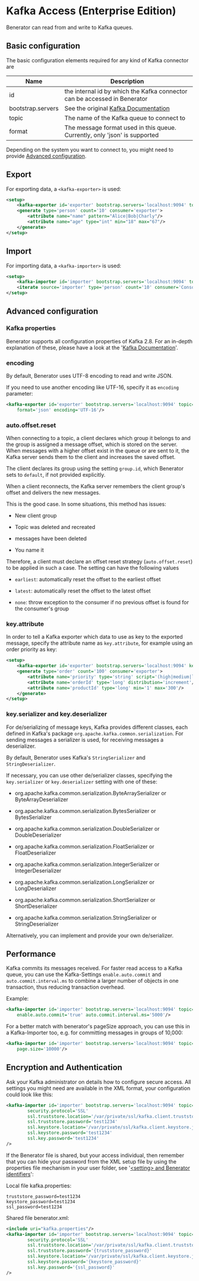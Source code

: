 # Kafka Access (Enterprise Edition)

Benerator can read from and write to Kafka queues.

## Basic configuration

The basic configuration elements required for any kind of Kafka connector are

| Name | Description |
| --- | --- |
| id | the internal id by which the Kafka connector can be accessed in Benerator |
| bootstrap.servers | See the original [Kafka Documentation](https://kafka.apache.org/documentation/#producerconfigs_bootstrap.servers)
| topic | The name of the Kafka queue to connect to |
| format | The message format used in this queue. Currently, only 'json' is supported |

Depending on the system you want to connect to, 
you might need to provide [Advanced configuration](#advanced-configuration).


## Export

For exporting data, a ```<kafka-exporter>``` is used:

```xml
<setup>
    <kafka-exporter id='exporter' bootstrap.servers='localhost:9094' topic='kafka-demo' format='json'/>
    <generate type='person' count='10' consumer='exporter'>
        <attribute name="name" pattern="Alice|Bob|Charly"/>
        <attribute name="age" type="int" min="18" max="67"/>
    </generate>
</setup>

```
## Import

For importing data, a ```<kafka-importer>``` is used:

```xml
<setup>
    <kafka-importer id='importer' bootstrap.servers='localhost:9094' topic='kafka-demo' format='json'/>
    <iterate source='importer' type='person' count='10' consumer='ConsoleExporter'/>
</setup>
```

## Advanced configuration

### Kafka properties

Benerator supports all configuration properties of Kafka 2.8.
For an in-depth explanation of these, please have a look at the 
'[Kafka Documentation](https://kafka.apache.org/documentation/)'.

### encoding

By default, Benerator uses UTF-8 encoding to read and write JSON. 

If you need to use another encoding like UTF-16, specify it as `encoding` parameter:

```xml
<kafka-exporter id='exporter' bootstrap.servers='localhost:9094' topic='kafka-demo' 
    format='json' encoding='UTF-16'/>
```

### auto.offset.reset

When connecting to a topic, a client declares which group it belongs to
and the group is assigned a message offset, which is stored on the server. 
When messages with a higher offset exist in the queue or are sent to it, 
the Kafka server sends them to the client and increases the saved offset.

The client declares its group using the setting `group.id`, which Benerator 
sets to `default`, if not provided explicitly.

When a client reconnects, the Kafka server remembers the client group's 
offset and delivers the new messages.

This is the good case. In some situations, this method has issues:

- New client group

- Topic was deleted and recreated

- messages have been deleted

- You name it

Therefore, a client must declare an offset reset strategy (`auto.offset.reset`) 
to be applied in such a case. The setting can have the following values

- `earliest`: automatically reset the offset to the earliest offset

- `latest`: automatically reset the offset to the latest offset

- `none`: throw exception to the consumer if no previous offset is found for the consumer's group


### key.attribute

In order to tell a Kafka exporter which data to use as key to the exported message,
specify the attribute name as ```key.attribute```, for example using an order priority as key:

```xml
<setup>
    <kafka-exporter id='exporter' bootstrap.servers='localhost:9094' key.attribute='priority' topic='kafka-demo' format='json'/>
    <generate type='order' count='100' consumer='exporter'>
        <attribute name='priority' type='string' script='(high|medium|low)'/>
        <attribute name='orderId' type='long' distribution='increment'/>
        <attribute name='productId' type='long' min='1' max='300'/>
    </generate>
</setup>
```

### key.serializer and key.deserializer

For de/serializing of message keys, Kafka provides different classes, 
each defined in Kafka's package `org.apache.kafka.common.serialization`.
For sending messages a serializer is used, for receiving messages a 
deserializer.

By default, Benerator uses Kafka's `StringSerializer` and `StringDeserializer`.

If necessary, you can use other de/serializer classes, 
specifying the `key.serializer` or `key.deserializer` setting with one of these:

- org.apache.kafka.common.serialization.ByteArraySerializer or ByteArrayDeserializer

- org.apache.kafka.common.serialization.BytesSerializer or BytesSerializer

- org.apache.kafka.common.serialization.DoubleSerializer or DoubleDeserializer

- org.apache.kafka.common.serialization.FloatSerializer or FloatDeserializer

- org.apache.kafka.common.serialization.IntegerSerializer or IntegerDeserializer

- org.apache.kafka.common.serialization.LongSerializer or LongDeserializer

- org.apache.kafka.common.serialization.ShortSerializer or ShortDeserializer

- org.apache.kafka.common.serialization.StringSerializer or StringDeserializer

Alternatively, you can implement and provide your own de/serializer.


## Performance

Kafka commits its messages received. For faster read access to a Kafka queue, you can use 
the Kafka-Settings ```enable.auto.commit``` and ```auto.commit.interval.ms``` to combine 
a larger number of objects in one transaction, thus reducing transaction overhead. 

Example:

```xml
<kafka-importer id='importer' bootstrap.servers='localhost:9094' topic='kafka-demo' format='json' 
    enable.auto.commit='true' auto.commit.interval.ms='5000'/>
```

For a better match with benerator's pageSize approach, you can use this in a Kafka-Importer too, 
e.g. for committing messages in groups of 10,000:

```xml
<kafka-importer id='importer' bootstrap.servers='localhost:9094' topic='kafka-demo' format='json' 
    page.size='10000'/>
```


## Encryption and Authentication

Ask your Kafka administrator on details how to configure secure access. 
All settings you might need are available in the XML format, 
your configuration could look like this:

```xml
<kafka-importer id='importer' bootstrap.servers='localhost:9094' topic='kafka-demo' format='json'
        security.protocol='SSL'
        ssl.truststore.location='/var/private/ssl/kafka.client.truststore.jks' 
        ssl.truststore.password='test1234'
        ssl.keystore.location='/var/private/ssl/kafka.client.keystore.jks'
        ssl.keystore.password='test1234'
        ssl.key.password='test1234'
/>
```

If the Benerator file is shared, but your access individual, 
then remember that you can hide your password from the XML setup file by using the 
properties file mechanism in your user folder, see 
'[&lt;setting&gt; and Benerator identifiers](data_generation_concepts.md#setting-and-benerator-identifiers)':

Local file kafka.properties:
```
truststore_password=test1234
keystore_password=test1234
ssl_password=test1234
```

Shared file benerator.xml:

```xml
<include uri="kafka.properties"/>
<kafka-importer id='importer' bootstrap.servers='localhost:9094' topic='kafka-demo' format='json'
        security.protocol='SSL'
        ssl.truststore.location='/var/private/ssl/kafka.client.truststore.jks' 
        ssl.truststore.password='{truststore_password}'
        ssl.keystore.location='/var/private/ssl/kafka.client.keystore.jks'
        ssl.keystore.password='{keystore_password}'
        ssl.key.password='{ssl_password}'
/>
```